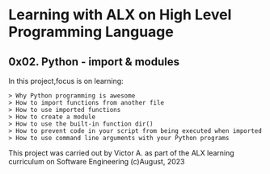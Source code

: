 # Learning with ALX on High Level Programming Language
## 0x02. Python - import & modules

In this project,focus is on learning:

	> Why Python programming is awesome
	> How to import functions from another file
	> How to use imported functions
	> How to create a module
	> How to use the built-in function dir()
	> How to prevent code in your script from being executed when imported
	> How to use command line arguments with your Python programs

This project was carried out by Victor A. as part of the ALX learning curriculum on Software Engineering
(c)August, 2023
